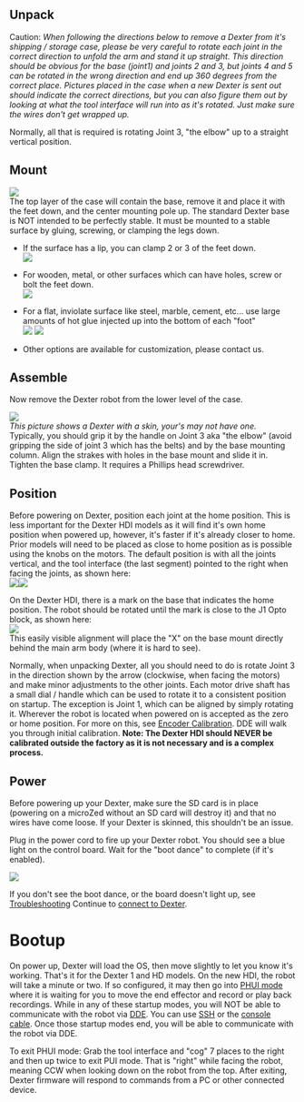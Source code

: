 ## Unpack
Caution: _When following the directions below to remove a Dexter from it's shipping / storage case, please be very careful to rotate each joint in the correct direction to unfold the arm and stand it up straight. This direction should be obvious for the base (joint1) and joints 2 and 3, but joints 4 and 5 can be rotated in the wrong direction and end up 360 degrees from the correct place. Pictures placed in the case when a new Dexter is sent out should indicate the correct directions, but you can also figure them out by looking at what the tool interface will run into as it's rotated. Just make sure the wires don't get wrapped up._

Normally, all that is required is rotating Joint 3, "the elbow" up to a straight vertical position.

## Mount
![](https://user-images.githubusercontent.com/419392/83582361-281b2880-a4f6-11ea-931d-595f7a4cbbac.png)<br>
The top layer of the case will contain the base, remove it and place it with the feet down, and the center mounting pole up. The standard Dexter base is NOT intended to be perfectly stable. It must be mounted to a stable surface by gluing, screwing, or clamping the legs down. 
- If the surface has a lip, you can clamp 2 or 3 of the feet down.<br><img src="https://user-images.githubusercontent.com/419392/58844223-183edf00-862b-11e9-8197-37fc97029a21.png">
- For wooden, metal, or other surfaces which can have holes, screw or bolt the feet down.<br><img src="https://user-images.githubusercontent.com/419392/58844593-c5febd80-862c-11e9-9076-bd438fcaf95d.png">
- For a flat, inviolate surface like steel, marble, cement, etc... use large amounts of hot glue injected up into the bottom of each "foot"<br><img src="https://user-images.githubusercontent.com/419392/58844667-183fde80-862d-11e9-8bcc-aeaed5865306.png"> <img src="https://user-images.githubusercontent.com/419392/58922776-4dae0000-86f1-11e9-9b93-85de3b98551f.png">

- Other options are available for customization, please contact us.

## Assemble
Now remove the Dexter robot from the lower level of the case. <br>

![](https://user-images.githubusercontent.com/419392/83826232-3e5cec00-a690-11ea-93a9-5d721a59ebe1.jpg)<br>
_This picture shows a Dexter with a skin, your's may not have one._<br>
Typically, you should grip it by the handle on Joint 3 aka "the elbow" (avoid gripping the side of joint 3 which has the belts) and by the base mounting column. Align the strakes with holes in the base mount and slide it in. Tighten the base clamp. It requires a Phillips head screwdriver. 

## Position
Before powering on Dexter, position each joint at the home position. This is less important for the Dexter HDI models as it will find it's own home position when powered up, however, it's faster if it's already closer to home. Prior models will need to be placed as close to home position as is possible using the knobs on the motors. The default position is with all the joints vertical, and the tool interface (the last segment) pointed to the right when facing the joints, as shown here:<br> <img src="https://raw.githubusercontent.com/cfry/dde/master/doc/coor_images/Positive_Joint_Directions_J234.PNG">![](https://github.com/cfry/dde/blob/master/doc/coor_images/Positive_Joint_Directions_J15.PNG?raw=true)

On the Dexter HDI, there is a mark on the base that indicates the home position. The robot should be rotated until the mark is close to the J1 Opto block, as shown here:<BR>
![](https://user-images.githubusercontent.com/419392/83826349-8845d200-a690-11ea-8bba-e899748f2fb3.jpg)
<BR>This easily visible alignment will place the "X" on the base mount directly behind the main arm body (where it is hard to see).

Normally, when unpacking Dexter, all you should need to do is rotate Joint 3 in the direction shown by the arrow (clockwise, when facing the motors) and make minor adjustments to the other joints. Each motor drive shaft has a small dial / handle which can be used to rotate it to a consistent position on startup. The exception is Joint 1, which can be aligned by simply rotating it. Wherever the robot is located when powered on is accepted as the zero or home position. For more on this, see [Encoder Calibration](Encoder-Calibration). DDE will walk you through initial calibration. **Note: The Dexter HDI should NEVER be calibrated outside the factory as it is not necessary and is a complex process.**

## Power
Before powering up your Dexter, make sure the SD card is in place (powering on a microZed without an SD card will destroy it) and that no wires have come loose. If your Dexter is skinned, this shouldn't be an issue. 

Plug in the power cord to fire up your Dexter robot. You should see a blue light on the control board. Wait for the "boot dance" to complete (if it's enabled). 

![](https://user-images.githubusercontent.com/419392/83826550-0609dd80-a691-11ea-8210-35bf60e937d9.jpg)

If you don't see the boot dance, or the board doesn't light up, see [Troubleshooting](Troubleshooting)
Continue to [connect to Dexter](Dexter-Networking).

# Bootup

On power up, Dexter will load the OS, then move slightly to let you know it's working. That's it for the Dexter 1 and HD models. On the new HDI, the robot will take a minute or two. If so configured, it may then go into [PHUI mode](PhysicalUserInterface) where it is waiting for you to move the end effector and record or play back recordings. While in any of these startup modes, you will NOT be able to communicate with the robot via [DDE](DDE). You can use [SSH](Dexter-Networking#shell-access-via-ssh) or the [console cable](Dexter-USB-Connection). Once those startup modes end, you will be able to communicate with the robot via DDE. 

To exit PHUI mode: Grab the tool interface and "cog" 7 places to the right and then up twice to exit PUI mode. That is "right" while facing the robot, meaning CCW when looking down on the robot from the top. After exiting, Dexter firmware will respond to commands from a PC or other connected device.